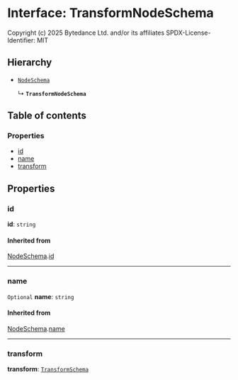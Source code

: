 # Interface: TransformNodeSchema

Copyright (c) 2025 Bytedance Ltd. and/or its affiliates
SPDX-License-Identifier: MIT

## Hierarchy

* [`NodeSchema`](/auto-docs/playground-react/interfaces/NodeSchema.md)

  ↳ **`TransformNodeSchema`**

## Table of contents

### Properties

* [id](/auto-docs/playground-react/interfaces/TransformNodeSchema.md#id)
* [name](/auto-docs/playground-react/interfaces/TransformNodeSchema.md#name)
* [transform](/auto-docs/playground-react/interfaces/TransformNodeSchema.md#transform)

## Properties

### id

**id**: `string`

#### Inherited from

[NodeSchema](/auto-docs/playground-react/interfaces/NodeSchema.md).[id](/auto-docs/playground-react/interfaces/NodeSchema.md#id)

***

### name

`Optional` **name**: `string`

#### Inherited from

[NodeSchema](/auto-docs/playground-react/interfaces/NodeSchema.md).[name](/auto-docs/playground-react/interfaces/NodeSchema.md#name)

***

### transform

**transform**: [`TransformSchema`](/auto-docs/playground-react/interfaces/TransformSchema-1.md)
